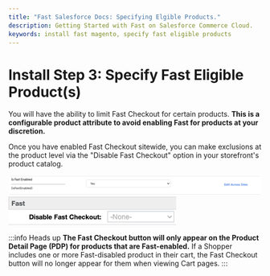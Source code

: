 ```yaml
---
title: "Fast Salesforce Docs: Specifying Elgible Products."
description: Getting Started with Fast on Salesforce Commerce Cloud.
keywords: install fast magento, specify fast eligible products
---
```


# Install Step 3: Specify Fast Eligible Product(s)

You will have the ability to limit Fast Checkout for certain products. **This is a configurable product attribute to avoid enabling Fast for products at your discretion.**

Once you have enabled Fast Checkout sitewide, you can make exclusions at the product level via the "Disable Fast Checkout" option in your storefront's product catalog.

<img alt="show fast button input set to no" src="./images/image8.png"/>

<img alt="show fast button input set to no" src="./images/image2.png"/>

:::info Heads up
**The Fast Checkout button will only appear on the Product Detail Page (PDP) for products that are Fast-enabled.** If a Shopper includes one or more Fast-disabled product in their cart, the Fast Checkout button will no longer appear for them when viewing Cart pages.
:::
